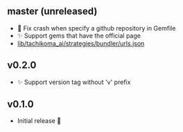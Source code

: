 ## master (unreleased)

- :bug: Fix crash when specify a github repository in Gemfile
- :sparkles: Support gems that have the official page
 - [lib/tachikoma_ai/strategies/bundler/urls.json](https://github.com/sinsoku/tachikoma_ai/blob/master/lib/tachikoma_ai/strategies/bundler/urls.json)

## v0.2.0

- :sparkles: Support version tag without 'v' prefix

## v0.1.0

- Initial release :tada:
